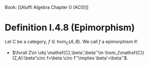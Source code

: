 Book: [[Aluffi Algebra Chapter 0 (AC0)]]
# Definition I.4.8 (Epimorphism)
Let $\mathsf{C}$ be a category, $f\in \hom_{\mathsf{C}}(A,B)$.
We call $f$ a epimorphism if:
- $\forall Z\in \obj \mathsf{C},\beta',\beta''\in \hom_{\mathsf{C}}(Z,A):\beta'\circ f=\beta \circ f''\implies \beta'=\beta''$.